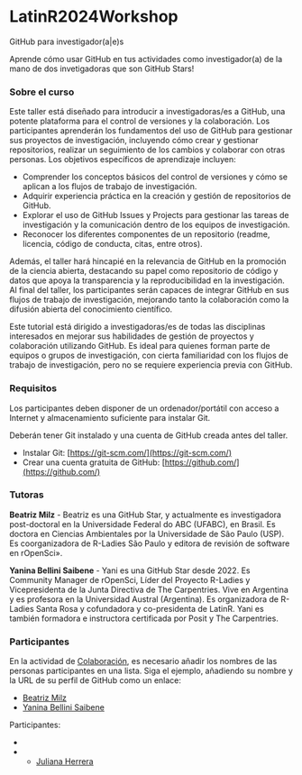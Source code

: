 # LatinR2024Workshop
GitHub para investigador(a|e)s

Aprende cómo usar GitHub en tus actividades como investigador(a) de la mano de dos invetigadoras que son GitHub Stars!

### Sobre el curso

Este taller está diseñado para introducir a investigadoras/es a GitHub, una potente plataforma para el control de versiones y la colaboración. Los participantes aprenderán los fundamentos del uso de GitHub para gestionar sus proyectos de investigación, incluyendo cómo crear y gestionar repositorios, realizar un seguimiento de los cambios y colaborar con otras personas.
Los objetivos específicos de aprendizaje incluyen:
  - Comprender los conceptos básicos del control de versiones y cómo se aplican a los flujos de trabajo de investigación.
  - Adquirir experiencia práctica en la creación y gestión de repositorios de GitHub.
  - Explorar el uso de GitHub Issues y Projects para gestionar las tareas de investigación y la comunicación dentro de los equipos de investigación.
  - Reconocer los diferentes componentes de un repositorio (readme, licencia, código de conducta, citas, entre otros).

Además, el taller hará hincapié en la relevancia de GitHub en la promoción de la ciencia abierta, destacando su papel como repositorio de código y datos que apoya la transparencia y la reproducibilidad en la investigación.
Al final del taller, los participantes serán capaces de integrar GitHub en sus flujos de trabajo de investigación, mejorando tanto la colaboración como la difusión abierta del conocimiento científico.

Este tutorial está dirigido a investigadoras/es de todas las disciplinas interesados en mejorar sus habilidades de gestión de proyectos y colaboración utilizando GitHub. Es ideal para quienes forman parte de equipos o grupos de investigación, con cierta familiaridad con los flujos de trabajo de investigación, pero no se requiere experiencia previa con GitHub.

### Requisitos
Los participantes deben disponer de un ordenador/portátil con acceso a Internet y almacenamiento suficiente para instalar Git. 

Deberán tener Git instalado y una cuenta de GitHub creada antes del taller.
- Instalar Git: [https://git-scm.com/](https://git-scm.com/)
- Crear una cuenta gratuita de GitHub: [https://github.com/](https://github.com/)


### Tutoras

**Beatriz Milz** - Beatriz es una GitHub Star, y actualmente es investigadora post-doctoral en la Universidade Federal do ABC (UFABC), en Brasil. Es doctora en Ciencias Ambientales por la Universidade de São Paulo (USP). Es coorganizadora de R-Ladies São Paulo y editora de revisión de software en rOpenSci».

**Yanina Bellini Saibene** - Yani es una GitHub Star desde 2022. Es Community Manager de rOpenSci, Líder del Proyecto R-Ladies y Vicepresidenta de la Junta Directiva de The Carpentries. Vive en Argentina y es profesora en la Universidad Austral (Argentina). Es organizadora de R-Ladies Santa Rosa y cofundadora y co-presidenta de LatinR. Yani es también formadora e instructora certificada por Posit y The Carpentries.


### Participantes

En la actividad de [Colaboración](https://git4researchers.github.io/LatinR2024Workshop/collaboration.html), es necesario añadir los nombres de las personas participantes en una lista. Siga el ejemplo, añadiendo su nombre y la URL de su perfil de GitHub como un enlace:
- [Beatriz Milz](https://github.com/beatrizmilz)
- [Yanina Bellini Saibene](https://github.com/yabellini)



Participantes:
- []()
- - [Juliana Herrera](https://github.com/JulianaPez)
